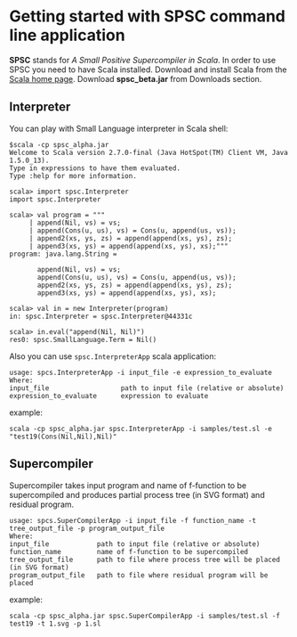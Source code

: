 # Getting started with SPSC command line application

**SPSC** stands for _A Small Positive Supercompiler in Scala_. In order to use 
SPSC you need to have Scala installed. Download and install Scala from the 
[Scala home page](http://www.scala-lang.org). Download **spsc\_beta.jar** from 
Downloads section.

## Interpreter

You can play with Small Language interpreter in Scala shell:

```
$scala -cp spsc_alpha.jar
Welcome to Scala version 2.7.0-final (Java HotSpot(TM) Client VM, Java 1.5.0_13).
Type in expressions to have them evaluated.
Type :help for more information.

scala> import spsc.Interpreter
import spsc.Interpreter

scala> val program = """
     | append(Nil, vs) = vs;
     | append(Cons(u, us), vs) = Cons(u, append(us, vs));
     | append2(xs, ys, zs) = append(append(xs, ys), zs);
     | append3(xs, ys) = append(append(xs, ys), xs);"""
program: java.lang.String =

       append(Nil, vs) = vs;
       append(Cons(u, us), vs) = Cons(u, append(us, vs));
       append2(xs, ys, zs) = append(append(xs, ys), zs);
       append3(xs, ys) = append(append(xs, ys), xs);

scala> val in = new Interpreter(program)
in: spsc.Interpreter = spsc.Interpreter@44331c

scala> in.eval("append(Nil, Nil)")
res0: spsc.SmallLanguage.Term = Nil()
```

Also you can use `spsc.InterpreterApp` scala application:
```
usage: spcs.InterpreterApp -i input_file -e expression_to_evaluate
Where:
input_file                  path to input file (relative or absolute)
expression_to_evaluate      expression to evaluate
```

example:
```
scala -cp spsc_alpha.jar spsc.InterpreterApp -i samples/test.sl -e "test19(Cons(Nil,Nil),Nil)"
```

## Supercompiler

Supercompiler takes input program and name of f-function to be supercompiled and 
produces partial process tree (in SVG format) and residual program.

```
usage: spcs.SuperCompilerApp -i input_file -f function_name -t tree_output_file -p program_output_file
Where:
input_file            path to input file (relative or absolute)
function_name         name of f-function to be supercompiled
tree_output_file      path to file where process tree will be placed (in SVG format)
program_output_file   path to file where residual program will be placed
```

example:
```
scala -cp spsc_alpha.jar spsc.SuperCompilerApp -i samples/test.sl -f test19 -t 1.svg -p 1.sl
```
